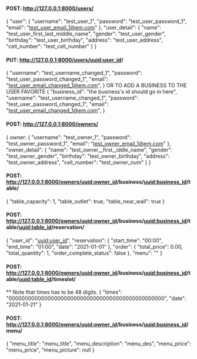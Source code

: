 #### POST: http://127.0.0.1:8000/users/
{
    "user": {
        "username": "test_user_1",
        "password": "test_user_password_1",
        "email": "test_user_email_1@em.com"
    },
    "user_detail": {
        "name": "test_user_first_last_middle_name",
        "gender": "test_user_gender",
        "birthday": "test_user_birthday",
        "address": "test_user_address",
        "cell_number": "test_cell_number"
    }
}

#### PUT: http://127.0.0.1:8000/users/<uuid:user_id>/
{
    "username": "test_username_changed_1",
    "password": "test_user_password_changed_1",
    "email": "test_user_email_changed_1@em.com",
}
OR TO ADD A BUSINESS TO THE USER FAVORITE
{
    "business_id": "the business's id should go in here",
    "username": "test_username_changed_1",
    "password": "test_user_password_changed_1",
    "email": "test_user_email_changed_1@em.com",
}

#### POST: http://127.0.0.1:8000/owners/
{
    owner: {
        "username": "test_owner_1",
        "password": "test_owner_password_1",
        "email": "test_owner_email_1@em.com"
    },
    "owner_detail": {
        "name": "test_owner__first_,iddle_name",
        "gender": "test_owner_gender",
        "birthday": "test_owner_birthday",
        "address": "test_owner_address",
        "cell_number": "test_owner_num"
    }
}

#### POST: http://127.0.0.1:8000/owners/<uuid:owner_id>/business/<uuid:business_id>/table/

{
    "table_capacity": 1,
    "table_outlet": true,
    "table_near_wall": true
}

#### POST: http://127.0.0.1:8000/owners/<uuid:owner_id>/business/<uuid:business_id>/table/<uuid:table_id>/reservation/
{
    "user_id": "<uuid:user_id>",
    "reservation": {
        "start_time": "00:00",
        "end_time": "01:00",
        "date": "2021-01-01"
    },
    "order": {
        "total_price": 0.00,
        "total_quantity": 1,
        "order_complete_status": false
    },
    "menu": ""
}

#### POST: http://127.0.0.1:8000/owners/<uuid:owner_id>/business/<uuid:business_id>/table/<uuid:table_id>/timeslot/
** Note that times has to be 48 digits.
{
    "times": "000000000000000000000000000000000000000000000000",
    "date": "2021-01-21"
}

#### POST: http://127.0.0.1:8000/owners/<uuid:owner_id>/business/<uuid:business_id>/menu/
{
    "menu_title": "menu_title",
    "menu_description": "menu_des",
    "menu_price": "menu_price",
    "menu_picture": null
}